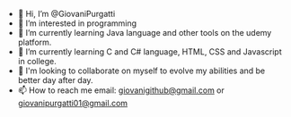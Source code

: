 - 👋 Hi, I’m @GiovaniPurgatti
- 👀 I’m interested in programming
- 🌱 I’m currently learning Java language and other tools on the udemy platform.
- 🌱 I’m currently learning C and C# language, HTML, CSS and Javascript in college.
- 💞️ I'm looking to collaborate on myself to evolve my abilities and be better day after day.
- 📫 How to reach me email: giovanigithub@gmail.com or giovanipurgatti01@gmail.com

<!---
GiovaniPurgatti/GiovaniPurgatti is a ✨ special ✨ repository because its `README.md` (this file) appears on your GitHub profile.
You can click the Preview link to take a look at your changes.
--->
